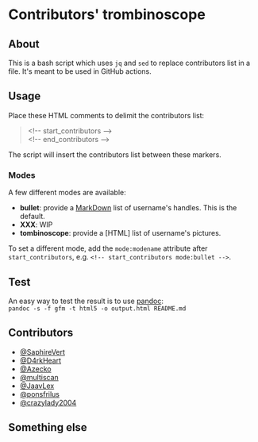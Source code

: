 # Contributors' trombinoscope

## About

This is a bash script which uses `jq` and `sed` to replace contributors list in 
a file. It's meant to be used in GitHub actions.

## Usage

Place these HTML comments to delimit the contributors list:
> \<\!-- start_contributors -->  
> \<\!-- end_contributors -->

The script will insert the contributors list between these markers.

### Modes

A few different modes are available:

* **bullet**: provide a [MarkDown] list of username's handles. This is the default.
* **XXX**: WIP
* **tombinoscope**: provide a [HTML] list of username's pictures.

To set a different mode, add the `mode:modename` attribute after
`start_contributors`, e.g. `<!-- start_contributors mode:bullet -->`.

## Test

An easy way to test the result is to use [pandoc]:  
`pandoc -s -f gfm -t html5 -o output.html README.md`

## Contributors

<!-- start_contributors mode:bullet -->
  * [@SaphireVert](https://github.com/SaphireVert)
  * [@D4rkHeart](https://github.com/D4rkHeart)
  * [@Azecko](https://github.com/Azecko)
  * [@multiscan](https://github.com/multiscan)
  * [@JaavLex](https://github.com/JaavLex)
  * [@ponsfrilus](https://github.com/ponsfrilus)
  * [@crazylady2004](https://github.com/crazylady2004)
<!-- end_contributors -->

## Something else


[github actions]: https://pandoc.org/MANUAL.html
[pandoc]: https://pandoc.org/MANUAL.html
[markdown]: https://daringfireball.net/projects/markdown/
